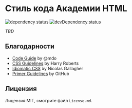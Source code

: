 # Стиль кода Академии HTML

[![dependency status][dependency-image]][dependency-url]
[![devDependency status][devdependency-image]][devdependency-url]

_TBD_

## Благодарности

* [Code Guide](http://codeguide.co) by @mdo
* [CSS Guidelines](http://cssguidelin.es) by Harry Roberts
* [Idiomatic CSS](https://github.com/necolas/idiomatic-css) by Nicolas Gallagher
* [Primer Guidelines](http://primercss.io/guidelines/) by GitHub

## Лицензия

Лицензия MIT, смотрите файл `License.md`.

[dependency-image]: https://david-dm.org/htmlacademy/codeguide.svg?style=flat-square
[dependency-url]: https://david-dm.org/htmlacademy/codeguide
[devdependency-image]: https://david-dm.org/htmlacademy/codeguide/dev-status.svg?style=flat-square
[devdependency-url]: https://david-dm.org/htmlacademy/codeguide#info=devDependencies
